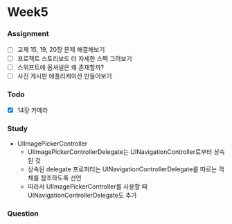 # Week5

### Assignment
- [ ] 교재 15, 19, 20장 문제 해결해보기
- [ ] 프로젝트 스토리보드 더 자세한 스펙 그려보기
- [ ] 스위프트에 옵셔널은 왜 존재할까?
- [ ] 사진 게시판 애플리케이션 만들어보기

### Todo
- [x] 14장 카메라

### Study
- UIImagePickerController
  - UIImagePickerControllerDelegate는 UINavigationController로부터 상속된 것
  - 상속된 delegate 프로퍼티는 UINavigationControllerDelegate를 따르는 객체를 참조하도록 선언
  - 따라서 UIImagePickerController를 사용할 때 UINavigationControllerDelegate도 추가

### Question

